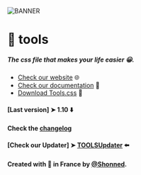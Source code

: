 ![BANNER](https://i.ibb.co/fSRkFYY/banner.png)

# 👋 tools
##### The css file that makes your life easier 😀.
+ [Check our website](https://shonned.github.io/tools-css/) 🌐
+ [Check our documentation](https://shonned.github.io/tools-css/doc.html) 📖
+ [Download Tools.css](https://shonned.github.io/tools-css/) 🦄
#### [Last version] ➤ 1.10 ⬇️
#### Check the [changelog](CHANGELOG.md)

#### [Check our Updater] ➤ [TOOLSUpdater](https://github.com/Shonned/TOOLSUpdater) ⬅️
#### Created with 🥖 in France by [@Shonned](https://instagram.com/067pm).
